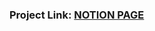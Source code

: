 ### Project Link: [NOTION PAGE](https://www.notion.so/jo920208/PROJECT-81c1207855de4a0a952b3a6b66fb7012)

<!-- ### 설치 & 실행

##### server (dev) - 실행 안됨

1. liar-game > cd server
2. liar-game/server > npm i
3. liar-game/server > npm run dev

##### client (dev)

1. liar-game > cd client
2. liar-game/client > npm i
3. liar-game/client > npm run dev

##### 스토리북

1. 위 client 과정을 진행 한 후
2. liar-game/client > npm run storybook -->
